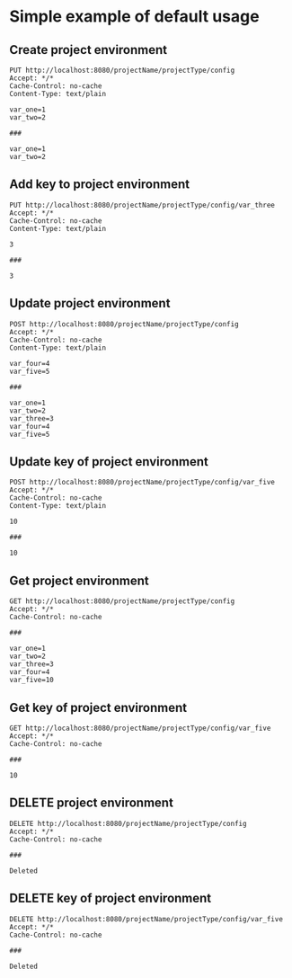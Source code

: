 # Simple example of default usage

## Create project environment
```http
PUT http://localhost:8080/projectName/projectType/config
Accept: */*
Cache-Control: no-cache
Content-Type: text/plain

var_one=1
var_two=2

###

var_one=1
var_two=2
```
## Add key to project environment
```http
PUT http://localhost:8080/projectName/projectType/config/var_three
Accept: */*
Cache-Control: no-cache
Content-Type: text/plain

3

###

3
```

## Update project environment
```http
POST http://localhost:8080/projectName/projectType/config
Accept: */*
Cache-Control: no-cache
Content-Type: text/plain

var_four=4
var_five=5

###

var_one=1
var_two=2
var_three=3
var_four=4
var_five=5
```
## Update key of project environment
```http
POST http://localhost:8080/projectName/projectType/config/var_five
Accept: */*
Cache-Control: no-cache
Content-Type: text/plain

10

###

10
```

## Get project environment
```http
GET http://localhost:8080/projectName/projectType/config
Accept: */*
Cache-Control: no-cache

###

var_one=1
var_two=2
var_three=3
var_four=4
var_five=10
```
## Get key of project environment
```http
GET http://localhost:8080/projectName/projectType/config/var_five
Accept: */*
Cache-Control: no-cache

###

10
```

## DELETE project environment
```http
DELETE http://localhost:8080/projectName/projectType/config
Accept: */*
Cache-Control: no-cache

###

Deleted
```
## DELETE key of project environment
```http
DELETE http://localhost:8080/projectName/projectType/config/var_five
Accept: */*
Cache-Control: no-cache

### 

Deleted
```